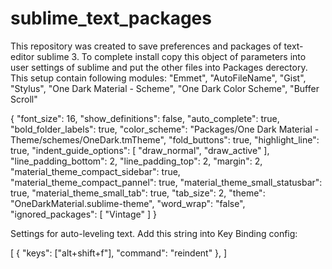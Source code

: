 # sublime_text_packages

This repository was created to save preferences and packages of text-editor sublime 3.
To complete install copy this object of parameters into user settings of sublime and put the other files into Packages derectory.
This setup contain following modules:
	"Emmet",
	"AutoFileName",
	"Gist",
	"Stylus",
	"One Dark Material - Scheme",
	"One Dark Color Scheme",
	"Buffer Scroll"	

{
	"font_size": 16,
	"show_definitions": false,
	"auto_complete": true,
	"bold_folder_labels": true,
	"color_scheme": "Packages/One Dark Material - Theme/schemes/OneDark.tmTheme",
	"fold_buttons": true,
	"highlight_line": true,
	"indent_guide_options":
	[
		"draw_normal",
		"draw_active"
	],
	"line_padding_bottom": 2,
	"line_padding_top": 2,
	"margin": 2,
	"material_theme_compact_sidebar": true,
	"material_theme_compact_pannel": true,
	"material_theme_small_statusbar": true,
	"material_theme_small_tab": true,
	"tab_size": 2,
	"theme": "OneDarkMaterial.sublime-theme",
	"word_wrap": "false",
	"ignored_packages":
	[
		"Vintage"
	]
}

Settings for auto-leveling text. Add this string into Key Binding config:

[
    { "keys": ["alt+shift+f"], "command": "reindent" },
]

